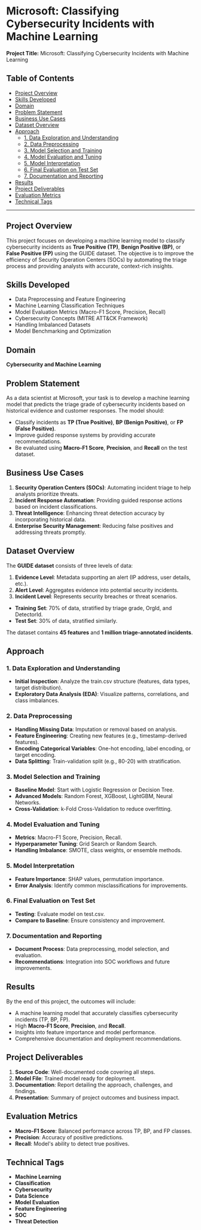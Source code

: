 # Microsoft: Classifying Cybersecurity Incidents with Machine Learning

**Project Title:** Microsoft: Classifying Cybersecurity Incidents with Machine Learning

## Table of Contents

- [Project Overview](#project-overview)
- [Skills Developed](#skills-developed)
- [Domain](#domain)
- [Problem Statement](#problem-statement)
- [Business Use Cases](#business-use-cases)
- [Dataset Overview](#dataset-overview)
- [Approach](#approach)
  - [1. Data Exploration and Understanding](#1-data-exploration-and-understanding)
  - [2. Data Preprocessing](#2-data-preprocessing)
  - [3. Model Selection and Training](#3-model-selection-and-training)
  - [4. Model Evaluation and Tuning](#4-model-evaluation-and-tuning)
  - [5. Model Interpretation](#5-model-interpretation)
  - [6. Final Evaluation on Test Set](#6-final-evaluation-on-test-set)
  - [7. Documentation and Reporting](#7-documentation-and-reporting)
- [Results](#results)
- [Project Deliverables](#project-deliverables)
- [Evaluation Metrics](#evaluation-metrics)
- [Technical Tags](#technical-tags)

---

## Project Overview

This project focuses on developing a machine learning model to classify cybersecurity incidents as **True Positive (TP)**, **Benign Positive (BP)**, or **False Positive (FP)** using the GUIDE dataset. The objective is to improve the efficiency of Security Operation Centers (SOCs) by automating the triage process and providing analysts with accurate, context-rich insights.

## Skills Developed

- Data Preprocessing and Feature Engineering
- Machine Learning Classification Techniques
- Model Evaluation Metrics (Macro-F1 Score, Precision, Recall)
- Cybersecurity Concepts (MITRE ATT&CK Framework)
- Handling Imbalanced Datasets
- Model Benchmarking and Optimization

## Domain

**Cybersecurity and Machine Learning**

## Problem Statement

As a data scientist at Microsoft, your task is to develop a machine learning model that predicts the triage grade of cybersecurity incidents based on historical evidence and customer responses. The model should:

- Classify incidents as **TP (True Positive)**, **BP (Benign Positive)**, or **FP (False Positive)**.
- Improve guided response systems by providing accurate recommendations.
- Be evaluated using **Macro-F1 Score**, **Precision**, and **Recall** on the test dataset.

## Business Use Cases

1. **Security Operation Centers (SOCs)**: Automating incident triage to help analysts prioritize threats.
2. **Incident Response Automation**: Providing guided response actions based on incident classifications.
3. **Threat Intelligence**: Enhancing threat detection accuracy by incorporating historical data.
4. **Enterprise Security Management**: Reducing false positives and addressing threats promptly.

## Dataset Overview

The **GUIDE dataset** consists of three levels of data:

1. **Evidence Level**: Metadata supporting an alert (IP address, user details, etc.).
2. **Alert Level**: Aggregates evidence into potential security incidents.
3. **Incident Level**: Represents security breaches or threat scenarios.

- **Training Set**: 70% of data, stratified by triage grade, OrgId, and DetectorId.
- **Test Set**: 30% of data, stratified similarly.

The dataset contains **45 features** and **1 million triage-annotated incidents**.

## Approach

### 1. Data Exploration and Understanding

- **Initial Inspection**: Analyze the train.csv structure (features, data types, target distribution).
- **Exploratory Data Analysis (EDA)**: Visualize patterns, correlations, and class imbalances.

### 2. Data Preprocessing

- **Handling Missing Data**: Imputation or removal based on analysis.
- **Feature Engineering**: Creating new features (e.g., timestamp-derived features).
- **Encoding Categorical Variables**: One-hot encoding, label encoding, or target encoding.
- **Data Splitting**: Train-validation split (e.g., 80-20) with stratification.

### 3. Model Selection and Training

- **Baseline Model**: Start with Logistic Regression or Decision Tree.
- **Advanced Models**: Random Forest, XGBoost, LightGBM, Neural Networks.
- **Cross-Validation**: k-Fold Cross-Validation to reduce overfitting.

### 4. Model Evaluation and Tuning

- **Metrics**: Macro-F1 Score, Precision, Recall.
- **Hyperparameter Tuning**: Grid Search or Random Search.
- **Handling Imbalance**: SMOTE, class weights, or ensemble methods.

### 5. Model Interpretation

- **Feature Importance**: SHAP values, permutation importance.
- **Error Analysis**: Identify common misclassifications for improvements.

### 6. Final Evaluation on Test Set

- **Testing**: Evaluate model on test.csv.
- **Compare to Baseline**: Ensure consistency and improvement.

### 7. Documentation and Reporting

- **Document Process**: Data preprocessing, model selection, and evaluation.
- **Recommendations**: Integration into SOC workflows and future improvements.

## Results

By the end of this project, the outcomes will include:

- A machine learning model that accurately classifies cybersecurity incidents (TP, BP, FP).
- High **Macro-F1 Score**, **Precision**, and **Recall**.
- Insights into feature importance and model performance.
- Comprehensive documentation and deployment recommendations.

## Project Deliverables

1. **Source Code**: Well-documented code covering all steps.
2. **Model File**: Trained model ready for deployment.
3. **Documentation**: Report detailing the approach, challenges, and findings.
4. **Presentation**: Summary of project outcomes and business impact.

## Evaluation Metrics

- **Macro-F1 Score**: Balanced performance across TP, BP, and FP classes.
- **Precision**: Accuracy of positive predictions.
- **Recall**: Model's ability to detect true positives.

## Technical Tags

- **Machine Learning**
- **Classification**
- **Cybersecurity**
- **Data Science**
- **Model Evaluation**
- **Feature Engineering**
- **SOC**
- **Threat Detection**
